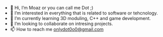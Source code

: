 - 👋 Hi, I’m Moaz or you can call me Dot ;)
- 👀 I’m interested in everything that is related to software or tehcnology. 
- 🌱 I’m currently learning 3D moduling, C++ and game development. 
- 💞️ I’m looking to collaborate on intresing projects. 
- 📫 How to reach me onlydot0o0@gmail.com

<!---
OnlyDot0o0/OnlyDot0o0 is a ✨ special ✨ repository because its `README.md` (this file) appears on your GitHub profile.
You can click the Preview link to take a look at your changes.
--->
